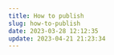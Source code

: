 ```yaml
---
title: How to publish
slug: how-to-publish
date: 2023-03-28 12:12:35
update: 2023-04-21 21:23:34
---
```

